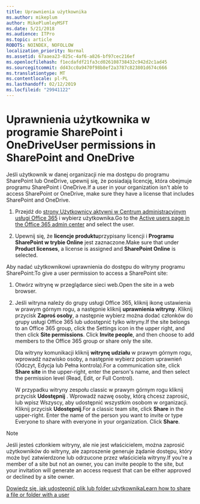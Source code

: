 ```yaml
---
title: Uprawnienia użytkownika
ms.author: mikeplum
author: MikePlumleyMSFT
ms.date: 5/21/2018
ms.audience: ITPro
ms.topic: article
ROBOTS: NOINDEX, NOFOLLOW
localization_priority: Normal
ms.assetid: 67aaea23-025c-4af6-a826-bf97cec216ef
ms.openlocfilehash: f1ecdafdf21fa3cd026108738432c942d2c1ad45
ms.sourcegitcommit: dd43cc0a9470f98b8ef2a3787c823801d674c666
ms.translationtype: MT
ms.contentlocale: pl-PL
ms.lasthandoff: 02/12/2019
ms.locfileid: "29941122"
---
```

# <a name="user-permissions-in-sharepoint-and-onedrive"></a><span data-ttu-id="961a5-102">Uprawnienia użytkownika w programie SharePoint i OneDrive</span><span class="sxs-lookup"><span data-stu-id="961a5-102">User permissions in SharePoint and OneDrive</span></span>

<span data-ttu-id="961a5-103">Jeśli użytkownik w danej organizacji nie ma dostępu do programu SharePoint lub OneDrive, upewnij się, że posiadają licencję, która obejmuje programu SharePoint i OneDrive.</span><span class="sxs-lookup"><span data-stu-id="961a5-103">If a user in your organization isn't able to access SharePoint or OneDrive, make sure they have a license that includes SharePoint and OneDrive.</span></span> 
  
1. <span data-ttu-id="961a5-104">Przejdź do [strony Użytkownicy aktywni w Centrum administracyjnym usługi Office 365](https://portal.office.com/adminportal/home#/users) i wybierz użytkownika.</span><span class="sxs-lookup"><span data-stu-id="961a5-104">Go to the [Active users page in the Office 365 admin center](https://portal.office.com/adminportal/home#/users) and select the user.</span></span> 
    
2. <span data-ttu-id="961a5-105">Upewnij się, że **licencje produktu**przypisany licencji i **Programu SharePoint w trybie Online** jest zaznaczone.</span><span class="sxs-lookup"><span data-stu-id="961a5-105">Make sure that under **Product licenses**, a license is assigned and **SharePoint Online** is selected.</span></span> 
    
 <span data-ttu-id="961a5-106">Aby nadać użytkownikowi uprawnienia do dostępu do witryny programu SharePoint:</span><span class="sxs-lookup"><span data-stu-id="961a5-106">To give a user permission to access a SharePoint site:</span></span> 
  
1. <span data-ttu-id="961a5-107">Otwórz witrynę w przeglądarce sieci web.</span><span class="sxs-lookup"><span data-stu-id="961a5-107">Open the site in a web browser.</span></span>
    
2. <span data-ttu-id="961a5-p101">Jeśli witryna należy do grupy usługi Office 365, kliknij ikonę ustawienia w prawym górnym rogu, a następnie kliknij **uprawnienia witryny**. Kliknij przycisk **Zaproś osoby**, a następnie wybierz można dodać członków do grupy usługi Office 365 lub udostępnić tylko witryny.</span><span class="sxs-lookup"><span data-stu-id="961a5-p101">If the site belongs to an Office 365 group, click the Settings icon in the upper right, and then click **Site permissions**. Click **Invite people**, and then choose to add members to the Office 365 group or share only the site.</span></span> 
    
    <span data-ttu-id="961a5-110">Dla witryny komunikacji kliknij **witrynę udziału** w prawym górnym rogu, wprowadź nazwisko osoby, a następnie wybierz poziom uprawnień (Odczyt, Edycja lub Pełna kontrola).</span><span class="sxs-lookup"><span data-stu-id="961a5-110">For a communication site, click **Share site** in the upper-right, enter the person's name, and then select the permission level (Read, Edit, or Full Control).</span></span> 
    
    <span data-ttu-id="961a5-p102">W przypadku witryny zespołu classic w prawym górnym rogu kliknij przycisk **Udostępnij** . Wprowadź nazwę osoby, którą chcesz zaprosić, lub wpisz Wszyscy, aby udostępnić wszystkim osobom w organizacji. Kliknij przycisk **Udostępnij**.</span><span class="sxs-lookup"><span data-stu-id="961a5-p102">For a classic team site, click **Share** in the upper-right. Enter the name of the person you want to invite or type Everyone to share with everyone in your organization. Click **Share**.</span></span>
    
> [!NOTE]
> <span data-ttu-id="961a5-114">Jeśli jesteś członkiem witryny, ale nie jest właścicielem, można zaprosić użytkowników do witryny, ale zaproszenie generuje żądanie dostępu, który może być zatwierdzone lub odrzucone przez właściciela witryny.</span><span class="sxs-lookup"><span data-stu-id="961a5-114">If you're a member of a site but not an owner, you can invite people to the site, but your invitation will generate an access request that can be either approved or declined by a site owner.</span></span> 
  
[<span data-ttu-id="961a5-115">Dowiedz się, jak udostępnić plik lub folder użytkownika</span><span class="sxs-lookup"><span data-stu-id="961a5-115">Learn how to share a file or folder with a user</span></span>](https://go.microsoft.com/fwlink/?linkid=533408)
  

